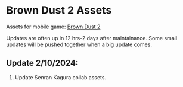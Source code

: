 # Brown Dust 2 Assets
Assets for mobile game: [Brown Dust 2](https://www.browndust2.com/en-us/)

Updates are often up in 12 hrs-2 days after maintainance. Some small updates will be pushed together when a big update comes.

## Update 2/10/2024:

1. Update Senran Kagura collab assets.
